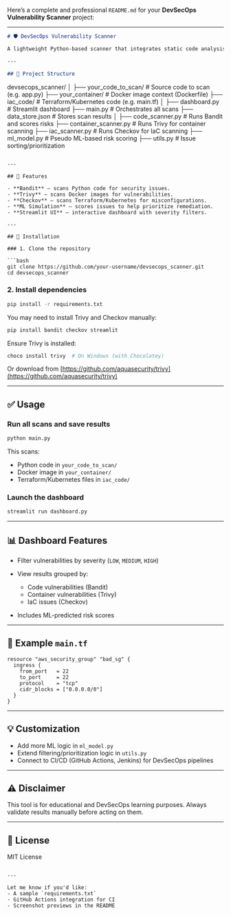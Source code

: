 Here’s a complete and professional `README.md` for your **DevSecOps Vulnerability Scanner** project:

---

```markdown
# 🛡️ DevSecOps Vulnerability Scanner

A lightweight Python-based scanner that integrates static code analysis, container scanning, and infrastructure-as-code checks into a unified dashboard. Ideal for DevSecOps pipelines and secure development workflows.

---

## 📂 Project Structure

```

devsecops\_scanner/
│
├── your\_code\_to\_scan/            # Source code to scan (e.g. app.py)
├── your\_container/               # Docker image context (Dockerfile)
├── iac\_code/                     # Terraform/Kubernetes code (e.g. main.tf)
│
├── dashboard.py                  # Streamlit dashboard
├── main.py                       # Orchestrates all scans
├── data\_store.json               # Stores scan results
│
├── code\_scanner.py               # Runs Bandit and scores risks
├── container\_scanner.py          # Runs Trivy for container scanning
├── iac\_scanner.py                # Runs Checkov for IaC scanning
├── ml\_model.py                   # Pseudo ML-based risk scoring
├── utils.py                      # Issue sorting/prioritization

````

---

## 🚀 Features

- **Bandit** – scans Python code for security issues.
- **Trivy** – scans Docker images for vulnerabilities.
- **Checkov** – scans Terraform/Kubernetes for misconfigurations.
- **ML Simulation** – scores issues to help prioritize remediation.
- **Streamlit UI** – interactive dashboard with severity filters.

---

## 🔧 Installation

### 1. Clone the repository

```bash
git clone https://github.com/your-username/devsecops_scanner.git
cd devsecops_scanner
````

### 2. Install dependencies

```bash
pip install -r requirements.txt
```

You may need to install Trivy and Checkov manually:

```bash
pip install bandit checkov streamlit
```

Ensure Trivy is installed:

```bash
choco install trivy  # On Windows (with Chocolatey)
```

Or download from [https://github.com/aquasecurity/trivy](https://github.com/aquasecurity/trivy)

---

## ✅ Usage

### Run all scans and save results

```bash
python main.py
```

This scans:

* Python code in `your_code_to_scan/`
* Docker image in `your_container/`
* Terraform/Kubernetes files in `iac_code/`

### Launch the dashboard

```bash
streamlit run dashboard.py
```

---

## 📊 Dashboard Features

* Filter vulnerabilities by severity (`LOW`, `MEDIUM`, `HIGH`)
* View results grouped by:

  * Code vulnerabilities (Bandit)
  * Container vulnerabilities (Trivy)
  * IaC issues (Checkov)
* Includes ML-predicted risk scores

---

## 📁 Example `main.tf`

```hcl
resource "aws_security_group" "bad_sg" {
  ingress {
    from_port   = 22
    to_port     = 22
    protocol    = "tcp"
    cidr_blocks = ["0.0.0.0/0"]
  }
}
```

---

## 💡 Customization

* Add more ML logic in `ml_model.py`
* Extend filtering/prioritization logic in `utils.py`
* Connect to CI/CD (GitHub Actions, Jenkins) for DevSecOps pipelines

---

## ⚠️ Disclaimer

This tool is for educational and DevSecOps learning purposes. Always validate results manually before acting on them.

---

## 📄 License

MIT License

```

---

Let me know if you'd like:
- A sample `requirements.txt`
- GitHub Actions integration for CI
- Screenshot previews in the README
```
